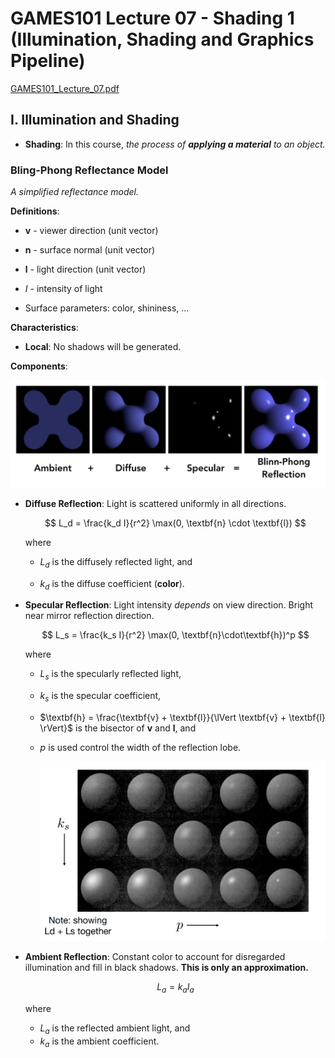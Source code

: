 # GAMES101 Lecture 07 - Shading 1 (Illumination, Shading and Graphics Pipeline)

[GAMES101_Lecture_07.pdf](https://sites.cs.ucsb.edu/~lingqi/teaching/resources/GAMES101_Lecture_07.pdf)

## I. Illumination and Shading

- **Shading**: In this course, *the process of **applying a material** to an object.*



### Bling-Phong Reflectance Model

*A simplified reflectance model.*

**Definitions**:

- $\textbf{v}$ - viewer direction (unit vector)

- $\textbf{n}$ - surface normal (unit vector)

- $\textbf{l}$ - light direction (unit vector)

- $I$ - intensity of light

- Surface parameters: color, shininess, ...

  

**Characteristics**:

- **Local**: No shadows will be generated.



**Components**:

![img-1](../images/Lecture07-img-1.png)

- **Diffuse Reflection**: Light is scattered uniformly in all directions.

  $$
  L_d = \frac{k_d I}{r^2} \max(0, \textbf{n} \cdot \textbf{l})
  $$

  where

  - $L_d$ is the diffusely reflected light, and

  - $k_d$ is the diffuse coefficient (**color**).

- **Specular Reflection**: Light intensity *depends* on view direction. Bright near mirror reflection direction.

  $$
  L_s = \frac{k_s I}{r^2} \max(0, \textbf{n}\cdot\textbf{h})^p
  $$

  where

  - $L_s$ is the specularly reflected light, 

  - $k_s$ is the specular coefficient,

  - $\textbf{h} = \frac{\textbf{v} + \textbf{l}}{\lVert \textbf{v} + \textbf{l} \rVert}$ is the bisector of $\textbf{v}$ and $\textbf{l}$, and

  - $p$ is used control the width of the reflection lobe.

    ![img-2](../images/Lecture07-img-2.png)

- **Ambient Reflection**: Constant color to account for disregarded illumination and fill in black shadows. **This is only an approximation.**

  $$
  L_a = k_a I_a
  $$
  
  where

  - $L_a$ is the reflected ambient light, and
  - $k_a$ is the ambient coefficient.